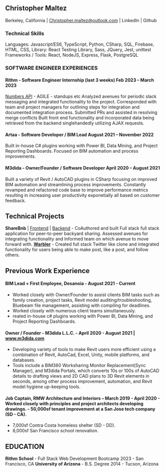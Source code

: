 ## Christopher Maltez
Berkeley, California | Christopher.maltez@outlook.com | LinkedIn | Github

### Technical Skills
Languages: Javascript/ES6, TypeScript, Python, CSharp, SQL, Firebase, HTML, CSS,
Library: React Testing Library, Sass, JQuery, Jest, unittest
Frameworks / Tools: React, NodeJS, Express, Flask, PostgreSQL

### SOFTWARE ENGINEER EXPERIENCES
#### Rithm - Software Engineer Internship (last 3 weeks) 	Feb 2023 – March 2023
[Numbers API](https://github.com/rithmschool/numbers_api_v2) - AGILE - standups etc
Analyzed avenues for periodic slack messaging and integrated functionality to the project.
Corresponded with team and project managers for outlining steps for integration and documented integration process. Submitted PRs and assisted in resolving merge conflicts
Built front end functionality and incorporated data being retrieved from the backend singlehandedly utilizing AJAX requests.

#### Artaa - Software Developer / BIM Lead	August 2021 – November 2022
Built in-house C# plugins working with Power BI, Data Mining, and Project Reporting Dashboards. Focused on BIM automation and process improvements.

#### M3dida - Owner/Founder / Software Developer	April 2020 – August 2021
Built a variety of Revit / AutoCAD plugins in CSharp focusing on improved BIM automation and streamlining process improvements. Constantly revamped and refactored code base to improve performance metrics resulting in increasing user productivity exponetially all based on customer feedback.

## Technical Projects
**ShareBnb** | [Frontend](https://github.com/meyburdj/sharebnb_front) | [Backend](https://github.com/rithmschool/numbers_api_v2) - CoAuthored and built Full stack full stack application for peer-to-peer backyard sharing. Assessed avenues for integrating functionality and Informed team on which avenue to move forward with.
[**Warbler**](https://github.com/maltezc/warbler) - Created full stack Twitter like clone and integrated functionality for users being able to make post, like a post, and follow others.

## Previous Work Experience
#### BIM Lead + First Employee, Desanoia - August 2021 - Current
- Worked closely with Owner/Founder to assist clients BIM tasks such as family creation, project tasks, Revit model auditing/troubleshooting, Bluebeam file management, assisting with compiling for deadlines.
- Worked closely with numerous client teams simultaneously.
- reated in-house c# plugins working with Power BI, Data Mining, and Project Reporting Dashboards.

#### Owner / Founder - M3dida L.L.C. - April 2020 - August 2021 | www.m3dida.com
- Developing variety of tools to make Revit users more efficient using a combination of Revit, AutoCad, Excel, Unity, mobile platforms, and databases.
- Tools include a BIM360 Worksharing Monitor Replacement(Sync Manager), and M3dida Portals, which converts 10s or 100s of AutoCAD details to drafting views and 2D CAD plans to 3D Revit elements in seconds, among other process improvement, automation, and Revit model hygiene up-keeping tools.

#### Job Captain, RMW Architecture and Interiors – March 2019 - April 2020 - Worked closely with principles and project architects developing drawings. - 50,000sf tenant improvement at a San Jose tech company (SD - CA).
- 7,000sf Contra Costa homeless shelter (SD - DD).
- 8,000sf San Francisco school renovation.

## EDUCATION
**Rithm School** - Full Stack Web Development Bootcamp	2023 - San Francisco, CA
**University of Arizona** - B.S. Degree 	2014 - Tucson, Arizona
